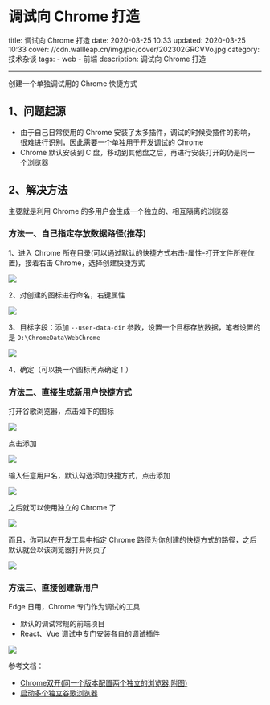 # 调试向 Chrome 打造

title: 调试向 Chrome 打造
date: 2020-03-25 10:33
updated: 2020-03-25 10:33
cover: //cdn.wallleap.cn/img/pic/cover/202302GRCVVo.jpg
category: 技术杂谈
tags:
&#x20; \- web
&#x20; \- 前端
description: 调试向 Chrome 打造

***

创建一个单独调试用的 Chrome 快捷方式

## 1、问题起源

-   由于自己日常使用的 Chrome 安装了太多插件，调试的时候受插件的影响，很难进行识别，因此需要一个单独用于开发调试的 Chrome
-   Chrome 默认安装到 C 盘，移动到其他盘之后，再进行安装打开的仍是同一个浏览器

## 2、解决方法

主要就是利用 Chrome 的多用户会生成一个独立的、相互隔离的浏览器

### 方法一、自己指定存放数据路径(推荐)

1、进入 Chrome 所在目录(可以通过默认的快捷方式右击-属性-打开文件所在位置)，接着右击 Chrome，选择创建快捷方式

![](https://cdn.wallleap.cn/img/pic/illustration/image-20200716091222532.png)

2、对创建的图标进行命名，右键属性

![](https://cdn.wallleap.cn/img/pic/illustration/image-20200716091419216.png)

3、目标字段：添加 `--user-data-dir` 参数，设置一个目标存放数据，笔者设置的是 `D:\ChromeData\WebChrome`

![](https://cdn.wallleap.cn/img/pic/illustration/image-20200716091648127.png)

4、确定（可以换一个图标再点确定！）

### 方法二、直接生成新用户快捷方式

打开谷歌浏览器，点击如下的图标

![](https://cdn.wallleap.cn/img/pic/illustration/image-20200716092020261.png)

点击添加

![](https://cdn.wallleap.cn/img/pic/illustration/image-20200716092116598.png)

输入任意用户名，默认勾选添加快捷方式，点击添加

![](https://cdn.wallleap.cn/img/pic/illustration/image-20200716092240575.png)

之后就可以使用独立的 Chrome 了

![](https://cdn.wallleap.cn/img/pic/illustration/image-20200716092343187.png)

而且，你可以在开发工具中指定 Chrome 路径为你创建的快捷方式的路径，之后默认就会以该浏览器打开网页了

![](https://cdn.wallleap.cn/img/pic/illustration/image-20200716092823125.png)

### 方法三、直接创建新用户

Edge 日用，Chrome 专门作为调试的工具

-   默认的调试常规的前端项目
-   React、Vue 调试中专门安装各自的调试插件

![](https://cdn.wallleap.cn/img/pic/illustration/202305261440805.png)

参考文档：

-   [Chrome双开(同一个版本配置两个独立的浏览器,附图)](https://blog.csdn.net/lpw_cn/article/details/105574710 "Chrome双开(同一个版本配置两个独立的浏览器,附图)")
-   [启动多个独立谷歌浏览器](https://blog.csdn.net/QiaoRui_/article/details/86512063 "启动多个独立谷歌浏览器")
